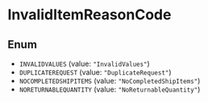 # InvalidItemReasonCode

## Enum

* `INVALIDVALUES` (value: `"InvalidValues"`)
* `DUPLICATEREQUEST` (value: `"DuplicateRequest"`)
* `NOCOMPLETEDSHIPITEMS` (value: `"NoCompletedShipItems"`)
* `NORETURNABLEQUANTITY` (value: `"NoReturnableQuantity"`)
